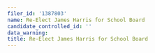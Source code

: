 ```yaml
---
filer_id: '1387803'
name: Re-Elect James Harris for School Board
candidate_controlled_id: ''
data_warning: 
title: Re-Elect James Harris for School Board
---
```


